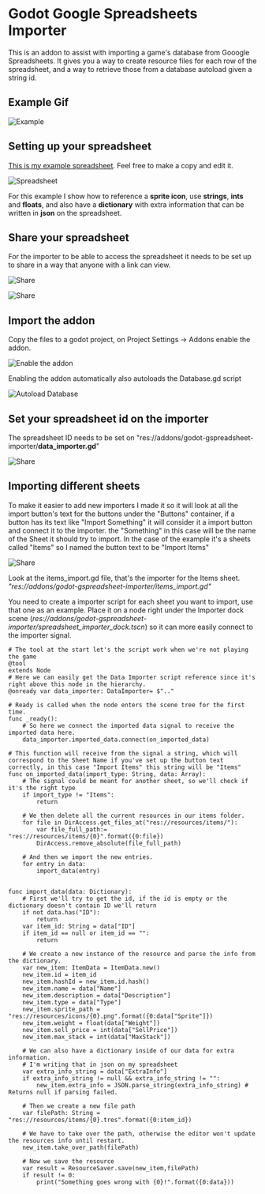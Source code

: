 # Godot Google Spreadsheets Importer
This is an addon to assist with importing a game's database from Gooogle Spreadsheets. It gives you a way to create resource files for each row of the spreadsheet, and a way to retrieve those from a database autoload given a string id.

## Example Gif
![Example](https://github.com/DanielSnd/godot-gspreadsheet-importer/blob/main/readme_images/GodotDatabaseImporter.gif?raw=true)

## Setting up your spreadsheet

[This is my example spreadsheet](https://docs.google.com/spreadsheets/d/1O2IiDy7HqCbpHf4T6UYuBG8vl7J5Ykf-wY-35PZe_lQ/edit?usp=sharing). Feel free to make a copy and edit it.

![Spreadsheet](https://github.com/DanielSnd/godot-gspreadsheet-importer/blob/main/readme_images/spreadsheet.png?raw=true)

For this example I show how to reference a **sprite icon**, use **strings**, **ints** and **floats**, and also have a **dictionary** with extra information that can be written in **json** on the spreadsheet.

## Share your spreadsheet

For the importer to be able to access the spreadsheet it needs to be set up to share in a way that anyone with a link can view.

![Share](https://github.com/DanielSnd/godot-gspreadsheet-importer/blob/main/readme_images/share.png?raw=true)

![Share](https://github.com/DanielSnd/godot-gspreadsheet-importer/blob/main/readme_images/share_anyone_with_the_link.png?raw=true)

## Import the addon

Copy the files to a godot project, on Project Settings -> Addons enable the addon.

![Enable the addon](https://github.com/DanielSnd/godot-gspreadsheet-importer/blob/main/readme_images/plugin_enable.png?raw=true)

Enabling the addon automatically also autoloads the Database.gd script

![Autoload Database](https://github.com/DanielSnd/godot-gspreadsheet-importer/blob/main/readme_images/autoload_database.png?raw=true)

## Set your spreadsheet id on the importer

The spreadsheet ID needs to be set on "res://addons/godot-gspreadsheet-importer/**data_importer.gd**"

![Share](https://github.com/DanielSnd/godot-gspreadsheet-importer/blob/main/readme_images/set_spreadsheet_id.png?raw=true)

## Importing different sheets

To make it easier to add new importers I made it so it will look at all the import button's text for the buttons under the "Buttons" container, if a button has its text like "Import Something" it will consider it a import button and connect it to the importer. the "Something" in this case will be the name of the Sheet it should try to import. In the case of the example it's a sheets called "Items" so I named the button text to be "Import Items"

![Share](https://github.com/DanielSnd/godot-gspreadsheet-importer/blob/main/readme_images/import_button.png?raw=true)

Look at the items_import.gd file, that's the importer for the Items sheet. *"res://addons/godot-gspreadsheet-importer/items_import.gd"*

You need to create a importer script for each sheet you want to import, use that one as an example. Place it on a node right under the Importer dock scene (*res://addons/godot-gspreadsheet-importer/spreadsheet_importer_dock.tscn*) so it can more easily connect to the importer signal.

```gdscript
# The tool at the start let's the script work when we're not playing the game
@tool
extends Node
# Here we can easily get the Data Importer script reference since it's right above this node in the hierarchy.
@onready var data_importer: DataImporter= $".."

# Ready is called when the node enters the scene tree for the first time.
func _ready():
	# So here we connect the imported data signal to receive the imported data here.
	data_importer.imported_data.connect(on_imported_data)

# This function will receive from the signal a string, which will correspond to the Sheet Name if you've set up the button text correctly, in this case "Import Items" this string will be "Items"
func on_imported_data(import_type: String, data: Array):
	# The signal could be meant for another sheet, so we'll check if it's the right type
	if import_type != "Items":
		return
	
	# We then delete all the current resources in our items folder.
	for file in DirAccess.get_files_at("res://resources/items/"):
		var file_full_path:= "res://resources/items/{0}".format({0:file})
		DirAccess.remove_absolute(file_full_path)
		
	# And then we import the new entries.
	for entry in data:
		import_data(entry)


func import_data(data: Dictionary):
	# First we'll try to get the id, if the id is empty or the dictionary doesn't contain ID we'll return
	if not data.has("ID"):
		return
	var item_id: String = data["ID"]
	if item_id == null or item_id == "":
		return
		
	# We create a new instance of the resource and parse the info from the dictionary.
	var new_item: ItemData = ItemData.new()
	new_item.id = item_id
	new_item.hashId = new_item.id.hash()
	new_item.name = data["Name"]
	new_item.description = data["Description"]
	new_item.type = data["Type"]
	new_item.sprite_path = "res://resources/icons/{0}.png".format({0:data["Sprite"]})
	new_item.weight = float(data["Weight"])
	new_item.sell_price = int(data["SellPrice"])
	new_item.max_stack = int(data["MaxStack"])
	
	# We can also have a dictionary inside of our data for extra information.
	# I'm writing that in json on my spreadsheet
	var extra_info_string = data["ExtraInfo"]
	if extra_info_string != null && extra_info_string != "":
		new_item.extra_info = JSON.parse_string(extra_info_string) # Returns null if parsing failed.
		
	# Then we create a new file path
	var filePath: String = "res://resources/items/{0}.tres".format({0:item_id})
	
	# We have to take over the path, otherwise the editor won't update the resources info until restart.
	new_item.take_over_path(filePath)
	
	# Now we save the resource
	var result = ResourceSaver.save(new_item,filePath)
	if result != 0:
		print("Something goes wrong with {0}!".format({0:data}))
```
